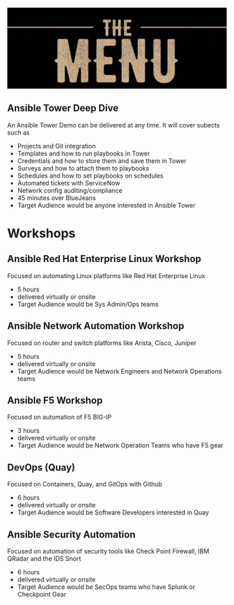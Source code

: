 ![MENU](images/menu.jpeg)



## Ansible Tower Deep Dive

An Ansible Tower Demo can be delivered at any time. It will cover subects such as 
 - Projects and Git integration
 - Templates and how to run playbooks in Tower
 - Credentials and how to store them and save them in Tower
 - Surveys and how to attach them to playbooks
 - Schedules and how to set playbooks on schedules
 - Automated tickets with ServiceNow 
 - Network config auditing/compliance
 - 45 minutes over BlueJeans
 - Target Audience would be anyone interested in Ansible Tower


# Workshops



## Ansible Red Hat Enterprise Linux Workshop 
Focused on automating Linux platforms like Red Hat Enterprise Linux
- 5 hours
- delivered virtually or onsite
- Target Audience would be Sys Admin/Ops teams
  
## Ansible Network Automation Workshop 
Focused on router and switch platforms like Arista, Cisco, Juniper 
- 5 hours
- delivered virtually or onsite
- Target Audience would be Network Engineers and Network Operations teams

## Ansible F5 Workshop 
Focused on automation of F5 BIG-IP
- 3 hours
- delivered virtually or onsite
- Target Audience would be Network Operation Teams who have F5 gear
  
## DevOps (Quay)
Focused on Containers, Quay, and GitOps with Github
- 6 hours
- delivered virtually or onsite
- Target Audience would be Software Developers interested in Quay
  
## Ansible Security Automation
Focused on automation of security tools like Check Point Firewall, IBM QRadar and the IDS Snort
- 6 hours
- delivered virtually or onsite
- Target Audience would be SecOps teams who have Splunk or Checkpoint Gear


